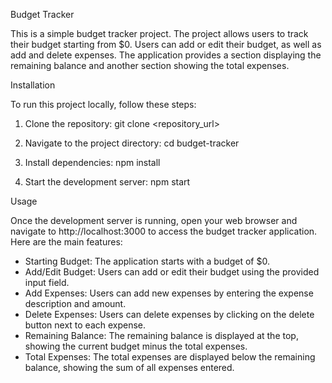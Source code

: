 Budget Tracker

This is a simple budget tracker project. The project allows users to track their budget starting from $0. Users can add or edit their budget, as well as add and delete expenses. The application provides a section displaying the remaining balance and another section showing the total expenses.

Installation

To run this project locally, follow these steps:

1. Clone the repository:
git clone <repository_url>

2. Navigate to the project directory:
cd budget-tracker

3. Install dependencies:
npm install

4. Start the development server:
npm start

Usage

Once the development server is running, open your web browser and navigate to http://localhost:3000 to access the budget tracker application. Here are the main features:

- Starting Budget: The application starts with a budget of $0.
- Add/Edit Budget: Users can add or edit their budget using the provided input field.
- Add Expenses: Users can add new expenses by entering the expense description and amount.
- Delete Expenses: Users can delete expenses by clicking on the delete button next to each expense.
- Remaining Balance: The remaining balance is displayed at the top, showing the current budget minus the total expenses.
- Total Expenses: The total expenses are displayed below the remaining balance, showing the sum of all expenses entered.
